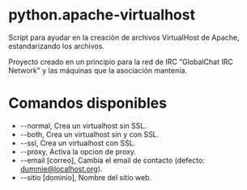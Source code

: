 # python.apache-virtualhost
 Script para ayudar en la creación de archivos VirtualHost de Apache, estandarizando los archivos.

 Proyecto creado en un principio para la red de IRC "GlobalChat IRC Network" y las máquinas que la asociación mantenía.

# Comandos disponibles
 * --normal, Crea un virtualhost sin SSL.
 * --both, Crea un virtualhost sin y con SSL.
 * --ssl, Crea un virtualhost con SSL.
 * --proxy, Activa la opcion de proxy.
 * --email [correo], Cambia el email de contacto (defecto: dummie@localhost.org).
 * --sitio [dominio], Nombre del sitio web.
 